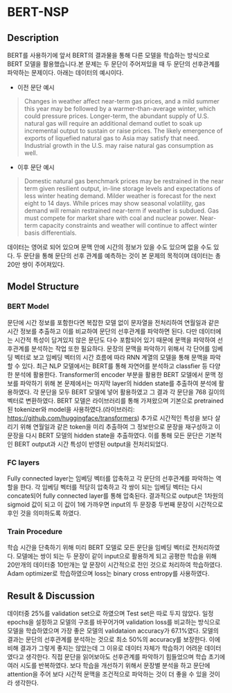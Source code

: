 # BERT-NSP

## Description
BERT를 사용하기에 앞서 BERT의 결과물을 통해 다른 모델을 학습하는 방식으로 BERT 모델을 활용했습니다.본 문제는 두 문단이 주어져있을 때 두 문단의 선후관계를 파악하는 문제이다. 아래는 데이터의 예시이다.
- 이전 문단 예시
> Changes in weather affect near-term gas prices, and a mild summer this year may be followed by a warmer-than-average winter, which could pressure prices. Longer-term, the abundant supply of U.S. natural gas will require an additional demand outlet to soak up incremental output to sustain or raise prices. The likely emergence of exports of liquefied natural gas to Asia may satisfy that need. Industrial growth in the U.S. may raise natural gas consumption as well.
- 이후 문단 예시
> Domestic natural gas benchmark prices may be restrained in the near term given resilient output, in-line storage levels and expectations of less winter heating demand. Milder weather is forecast for the next eight to 14 days. While prices may show seasonal volatility, gas demand will remain restrained near-term if weather is subdued. Gas must compete for market share with coal and nuclear power. Near-term capacity constraints and weather will continue to affect winter basis differentials.

데이터는 영어로 되어 있으며 문맥 안에 시간의 정보가 있을 수도 있으며 없을 수도 있다. 두 문단을 통해 문단의 선후 관계를 예측하는 것이 본 문제의 목적이며 데이터는 총 20만 쌍이 주어져있다. 
## Model Structure
### BERT Model
문단에 시간 정보를 포함한다면 복잡한 모델 없이 문자열을 전처리하여 연월일과 같은 시간 정보를 추출하고 이를 비교하여 문단의 선후관계를 파악하면 된다. 다만 데이터에는 시간적 특성이 담겨있지 않은 문단도 다수 포함되어 있기 때문에 문맥을 파악하여 선후관계를 분석하는 작업 또한 필요하다. 문장의 문맥을 파악하기 위해서 각 단어를 임베딩 벡터로 보고 임베딩 벡터의 시간 흐름에 따라 RNN 계열의 모델을 통해 문맥을 파악할 수 있다. 최근 NLP 모델에서는 BERT를 통해 자연어를 분석하고 classfier 등 다양한 분석에 활용한다. Transformer의 encoder 부분을 활용한 BERT 모델에서 문맥 정보를 파악하기 위해 본 문제에서는 마지막 layer의 hidden state를 추출하여 분석에 활용하였다. 각 문단을 모두 BERT 모델에 넣어 활용하였고 그 결과 각 문단을 768 길이의 벡터로 변환하였다. BERT 모델은 라이브러리를 통해 가져왔으며 기본으로 pretrained 된 tokenizer와 model을 사용하였다.(라이브러리: https://github.com/huggingface/transformers)
추가로 시간적인 특성을 보다 살리기 위해 연월일과 같은 token을 미리 추출하여 그 정보만으로 문장을 재구성하고 이 문장을 다시 BERT 모델의 hidden state을 추출하였다. 이를 통해 모든 문단은 기본적인 BERT output과 시간 특성이 반영된 output을 전처리되었다.
### FC layers
Fully connected layer는 임베딩 벡터를 압축하고 각 문단의 선후관계를 파악하는 역할을 한다. 각 임베딩 벡터를 적당히 압축하고 각 쌍이 되는 임베딩 벡터는 다시 concate되어 fully connected layer를 통해 압축된다. 결과적으로 output은 1차원의 sigmoid 값이 되고 이 값이 1에 가까우면 input의 두 문장중 두번째 문장이 시간적으로 후인 것을 의미하도록 하였다.
### Train Procedure
학습 시간을 단축하기 위해 미리 BERT 모델로 모든 문단을 임베딩 벡터로 전처리하였다. 모델에는 쌍이 되는 두 문장이 같이 input으로 활용하게 되고 공평한 학습을 위해 20만개의 데이터중 10만개는 앞 문장이 시간적으로 전인 것으로 처리하여 학습하였다. Adam optimizer로 학습하였으며 loss는 binary cross entropy를 사용하였다.
## Result & Discussion
데이터중 25%를 validation set으로 하였으며 Test set은 따로 두지 않았다. 일정 epochs을 설정하고 모델의 구조를 바꾸어가며 validation loss를 비교하는 방식으로 모델을 학습하였으며 가장 좋은 모델의 validataion accuracy가 67.1%였다. 모델의 결과는 문단의 선후관계를 분석하는 것으로 최소 50%의 accuracy를 보장한다. 이에 비해 결과가 그렇게 좋지는 않았는데 그 이유로 데이터 자체가 학습하기 어려운 데이터였다고 생각한다. 직접 문단을 읽어보아도 선후관계를 파악하기 힘들었으며 학습 초기에 여러 시도를 반복하였다. 보다 학습을 개선하기 위해서 문장별 분석을 하고 문단에 attention을 주어 보다 시간적 문맥을 조건적으로 파악하는 것이 더 좋을 수 있을 것이라 생각한다.

